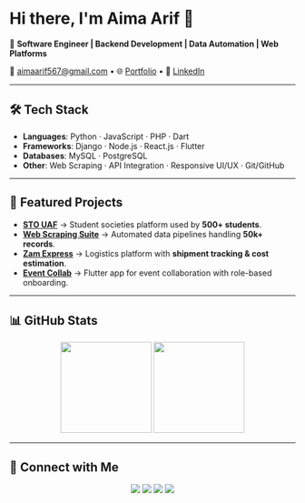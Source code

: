 # Hi there, I'm Aima Arif 👋  

🚀 **Software Engineer | Backend Development | Data Automation | Web Platforms**  

📧 aimaarif567@gmail.com • 🌐 [Portfolio](https://aimaarif.github.io/portfolio) • 💼 [LinkedIn](https://linkedin.com/in/aima-arif)  

---

## 🛠️ Tech Stack  

- **Languages**: Python · JavaScript · PHP · Dart  
- **Frameworks**: Django · Node.js · React.js · Flutter  
- **Databases**: MySQL · PostgreSQL  
- **Other**: Web Scraping · API Integration · Responsive UI/UX · Git/GitHub  

---

## 🚀 Featured Projects  

- **[STO UAF](http://stouaf.com)** → Student societies platform used by **500+ students**.  
- **[Web Scraping Suite](https://github.com/aimaarif)** → Automated data pipelines handling **50k+ records**.  
- **[Zam Express](http://zamxpress.com)** → Logistics platform with **shipment tracking & cost estimation**.  
- **[Event Collab](https://github.com/aimaarif)** → Flutter app for event collaboration with role-based onboarding.  

---

## 📊 GitHub Stats  

<p align="center">
  <img src="https://github-readme-stats.vercel.app/api?username=aimaarif&show_icons=true&theme=radical" height="160" />
  <img src="https://github-readme-stats.vercel.app/api/top-langs/?username=aimaarif&layout=compact&theme=radical" height="160" />
</p>  

---

## 🔗 Connect with Me  

<p align="center">
  <a href="https://linkedin.com/in/aima-arif"><img src="https://img.shields.io/badge/LinkedIn-0A66C2?logo=linkedin&logoColor=white"></a>
  <a href="mailto:aimaarif567@gmail.com"><img src="https://img.shields.io/badge/Email-D14836?logo=gmail&logoColor=white"></a>
  <a href="https://aimaarif.github.io/portfolio"><img src="https://img.shields.io/badge/Portfolio-000000?logo=vercel&logoColor=white"></a>
  <a href="https://github.com/aimaarif"><img src="https://img.shields.io/badge/GitHub-181717?logo=github&logoColor=white"></a>
</p>

